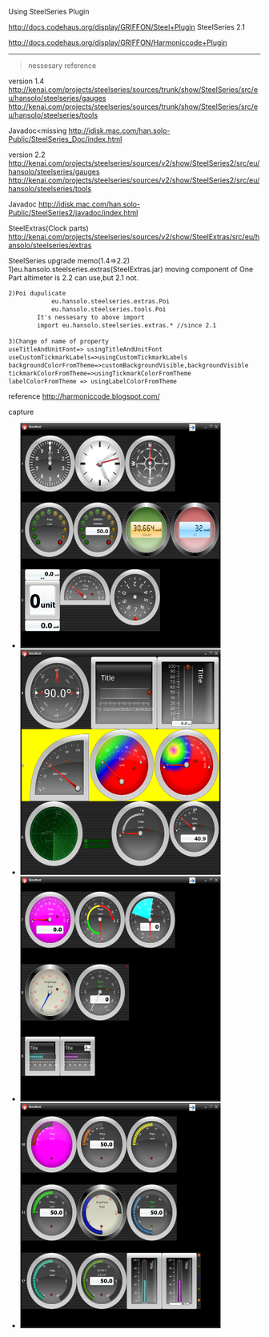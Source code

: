 Using SteelSeries Plugin

  http://docs.codehaus.org/display/GRIFFON/Steel+Plugin
    SteelSeries 2.1

  http://docs.codehaus.org/display/GRIFFON/Harmoniccode+Plugin

-----------------------------------------------------------------------
>nessesary reference 

version 1.4
  http://kenai.com/projects/steelseries/sources/trunk/show/SteelSeries/src/eu/hansolo/steelseries/gauges
  http://kenai.com/projects/steelseries/sources/trunk/show/SteelSeries/src/eu/hansolo/steelseries/tools

  Javadoc<missing 
    http://idisk.mac.com/han.solo-Public/SteelSeries_Doc/index.html

version 2.2
  http://kenai.com/projects/steelseries/sources/v2/show/SteelSeries2/src/eu/hansolo/steelseries/gauges
  http://kenai.com/projects/steelseries/sources/v2/show/SteelSeries2/src/eu/hansolo/steelseries/tools

  Javadoc
    http://idisk.mac.com/han.solo-Public/SteelSeries2/javadoc/index.html

  SteelExtras(Clock parts)
    http://kenai.com/projects/steelseries/sources/v2/show/SteelExtras/src/eu/hansolo/steelseries/extras


  SteelSeries upgrade memo(1.4=>2.2) 
    1)eu.hansolo.steelseries.extras(SteelExtras.jar) moving component of One Part
      altimeter is 2.2 can use,but 2.1 not.

    2)Poi dupulicate 
				eu.hansolo.steelseries.extras.Poi
				eu.hansolo.steelseries.tools.Poi
			It's nessesary to above import 
			import eu.hansolo.steelseries.extras.* //since 2.1

    3)Change of name of property 
    useTitleAndUnitFont=> usingTitleAndUnitFont
    useCustomTickmarkLabels=>usingCustomTickmarkLabels
    backgroundColorFromTheme=>customBackgroundVisible,backgroundVisible 
    tickmarkColorFromTheme=>usingTickmarkColorFromTheme
    labelColorFromTheme => usingLabelColorFromTheme


reference
  http://harmoniccode.blogspot.com/

capture

* <img src="https://github.com/kimukou/griffontest/raw/master/steeltest/screen_capture_page1.png" width="400" height="450">
* <img src="https://github.com/kimukou/griffontest/raw/master/steeltest/screen_capture_page2.png" width="400" height="450">
* <img src="https://github.com/kimukou/griffontest/raw/master/steeltest/screen_capture_page3.png" width="400" height="450">
* <img src="https://github.com/kimukou/griffontest/raw/master/steeltest/screen_capture_page4.png" width="400" height="450">

